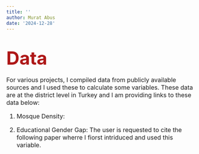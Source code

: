 ```yaml
---
title: ''
author: Murat Abus
date: '2024-12-28'
---
```


<font size="7"><h1 style="color:#ae1717;">Data</h1>

<font size="3">

For various projects, I compiled data from publicly available sources and I used these to calculate some variables. These data are at the district level in Turkey and I am providing links to these data below: 

1. Mosque Density:


2. Educational Gender Gap: The user is requested to cite the following paper wherre I fiorst intriduced and used this variable.


</font>